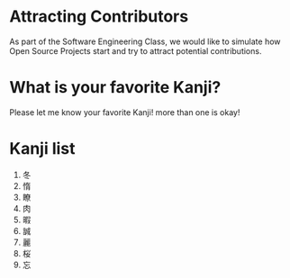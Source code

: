 # Attracting Contributors
As part of the Software Engineering Class, we would like to simulate how Open Source Projects start and try to attract potential contributions.

# What is your favorite Kanji?
Please let me know your favorite Kanji! more than one is okay!

# Kanji list
1. 冬
2. 惰
3. 瞭
4. 肉
5. 暇
6. 誠
7. 麗
8. 桜
9. 忘
